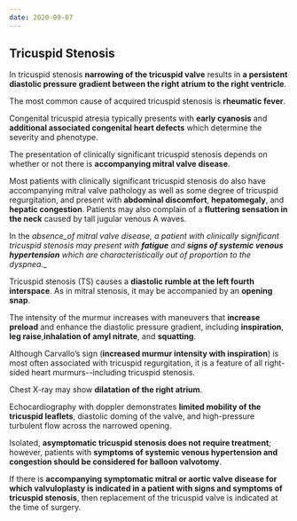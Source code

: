 ```yaml
---
date: 2020-09-07
---
```


## Tricuspid Stenosis

In tricuspid stenosis **narrowing of the tricuspid valve** results in **a persistent diastolic pressure gradient between the right atrium to the right ventricle**.

The most common cause of acquired tricuspid stenosis is **rheumatic fever**.

Congenital tricuspid atresia typically presents with **early cyanosis** and **additional associated congenital heart defects** which determine the severity and phenotype.

The presentation of clinically significant tricuspid stenosis depends on whether or not there is **accompanying mitral valve disease**.

Most patients with clinically significant tricuspid stenosis do also have accompanying mitral valve pathology as well as some degree of tricuspid regurgitation, and present with **abdominal discomfort**, **hepatomegaly**, and **hepatic congestion**. Patients may also complain of a **fluttering sensation in the neck** caused by tall jugular venous A waves.

In the _absence_of mitral valve disease, a patient with clinically significant tricuspid stenosis may present with **fatigue** and **signs of systemic venous hypertension** which are _characteristically out of proportion to the dyspnea__._

Tricuspid stenosis (TS) causes a **diastolic rumble at the left fourth interspace**. As in mitral stenosis, it may be accompanied by an **opening snap**.

The intensity of the murmur increases with maneuvers that **increase preload** and enhance the diastolic pressure gradient, including **inspiration**, **leg raise**,**inhalation of amyl nitrate**, and **squatting**.

Although Carvallo’s sign (**increased murmur intensity with inspiration**) is most often associated with tricuspid regurgitation, it is a feature of all right-sided heart murmurs--including tricuspid stenosis.

Chest X-ray may show **dilatation of the right atrium**.

Echocardiography with doppler demonstrates **limited mobility of the tricuspid leaflets**, diastolic doming of the valve, and high-pressure turbulent flow across the narrowed opening.

Isolated, **asymptomatic tricuspid stenosis does not require treatment**; however, patients with **symptoms of systemic venous hypertension and congestion should be considered for balloon valvotomy**.

If there is **accompanying symptomatic mitral or aortic valve disease for which valvuloplasty is indicated in a patient with signs and symptoms of tricuspid stenosis**, then replacement of the tricuspid valve is indicated at the time of surgery.

